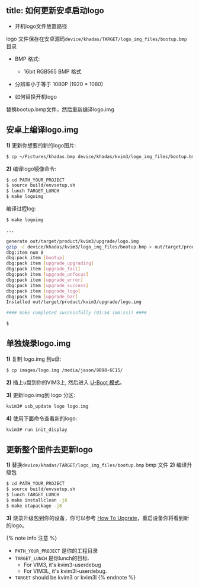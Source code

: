 title: 如何更新安卓启动logo
---

* 开机logo文件放置路径

logo 文件保存在安卓源码`device/khadas/TARGET/logo_img_files/bootup.bmp` 目录


* BMP 格式:
  * 16bit RGB565 BMP 格式
* 分辨率小于等于 1080P (1920 * 1080)


* 如何替换开机logo 

替换bootup.bmp文件，然后重新编译logo.img

## 安卓上编译logo.img
**1)** 更新你想要的新的logo图片:
```sh
$ cp ~/Pictures/khadas.bmp device/khadas/kvim3/logo_img_files/bootup.bmp
```

**2)** 编译logo镜像命令:
```sh
$ cd PATH_YOUR_PROJECT
$ source build/envsetup.sh
$ lunch TARGET_LUNCH
$ make logoimg

```

编译过程log:
```sh
$ make logoimg

...

generate out/target/product/kvim3/upgrade/logo.img
gzip -c device/khadas/kvim3/logo_img_files/bootup.bmp > out/target/product/kvim3/upgrade/logo/bootup.bmp
dbg:item num 8
dbg:pack item [bootup]
dbg:pack item [upgrade_upgrading]
dbg:pack item [upgrade_fail]
dbg:pack item [upgrade_unfocus]
dbg:pack item [upgrade_error]
dbg:pack item [upgrade_success]
dbg:pack item [upgrade_logo]
dbg:pack item [upgrade_bar]
Installed out/target/product/kvim3/upgrade/logo.img

#### make completed successfully (01:54 (mm:ss)) ####

$
```

## 单独烧录logo.img

**1)** 复制 logo.img 到u盘:
```sh
$ cp images/logo.img /media/jason/9B98-6C15/
```

**2)** 插上u盘到你的VIM3上, 然后进入 [U-Boot 模式](/android/zh-cn/vim1/SetupSerialTool.html)。

**3)** 更新logo.img到 logo 分区:
```sh
kvim3# usb_update logo logo.img
```

**4)** 使用下面命令查看新的logo:
```sh
kvim3# run init_display
```
## 更新整个固件去更新logo
**1)** 替换`device/khadas/TARGET/logo_img_files/bootup.bmp` bmp 文件 
**2)** 编译升级包
```sh
$ cd PATH_YOUR_PROJECT
$ source build/envsetup.sh
$ lunch TARGET_LUNCH
$ make installclean -j8
$ make otapackage -j8
```
**3)** 烧录升级包到你的设备，你可以参考 [How To Upgrate](/android/zh-cn/vim1/UpgradeViaUSBCable.html)，重启设备你将看到新的logo。
 
{% note info 注意 %}
* `PATH_YOUR_PROJECT` 是你的工程目录
* `TARGET_LUNCH` 是你lunch的目标.
  * For VIM3, it's kvim3-userdebug
  * For VIM3L, it's kvim3l-userdebug.
* `TARGET` should be kvim3 or kvim3l
{% endnote %}

